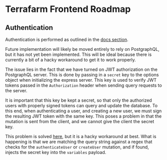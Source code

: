 # Terrafarm Frontend Roadmap

## Authentication

Authentication is performed as outlined in the [docs section][1].

Future implementation will likely be moved entirely to rely on PostgraphQL,
but it has not yet been implemented. This will be ideal because there is
currently a bit of a hacky workaround to get it to work properly.

The issue lies in the fact that we have turned on JWT authorization on the
PostgraphQL server. This is done by passing in a `secret` key to the options
object when initializing the express server. This key is used to verify JWT
tokens passed in the `Authorization` header when sending query requests to the
server.

It is important that this key be kept a secret, so that only the authorized
users with properly signed tokens can query and update the database. To this
end, when authenticating a user, and creating a new user, we must sign the
resulting JWT token with the same key. This poses a problem in that the
mutation is sent from the client, and we cannot give the client the secret key.

This problem is solved [here][2], but it is a hacky workaround at best. What is
happening is that we are matching the query string against a regex that checks
for the `authenticateUser` or `createUser` mutation, and if found, injects the
secret key into the `variables` payload.

[1]: ../DOCS/AUTHENTICATION.md
[2]: https://github.com/rojobuffalo/terrafarm-frontend/tree/dev/NOTES/DOCS/AUTHENTICATION.md
